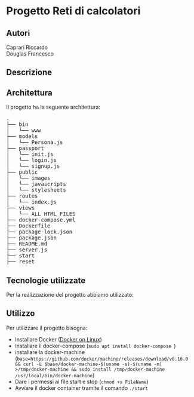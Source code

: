 # Progetto Reti di calcolatori


## Autori
Caprari Riccardo <br />
Douglas Francesco


## Descrizione


## Architettura
Il progetto ha la seguente architettura:

<pre>
.
├── bin
│   └── www
├── models
│   └── Persona.js
├── passport 
│   └── init.js
│   └── login.js
│   └── signup.js
├── public
│   └── images
│   └── javascripts
│   └── stylesheets
├── routes 
│   └── index.js
├── views
│   └── ALL HTML FILES
├── docker-compose.yml
├── Dockerfile
├── package-lock.json
├── package.json
├── README.md
├── server.js
├── start
├── reset
</pre>



## Tecnologie utilizzate
Per la realizzazione del progetto abbiamo utilizzato:



## Utilizzo
Per utilizzare il progetto bisogna:

* Installare Docker ([Docker on Linux](https://docs.docker.com/install/linux/docker-ce/ubuntu/#set-up-the-repository))
* Installare il docker-compose (```sudo apt install docker-compose ```)
* installare la docker-machine (``` base=https://github.com/docker/machine/releases/download/v0.16.0 &&
  curl -L $base/docker-machine-$(uname -s)-$(uname -m) >/tmp/docker-machine &&
  sudo install /tmp/docker-machine /usr/local/bin/docker-machine ```)
* Dare i permessi ai file start e stop (```chmod +x FileName```)
* Avviare il docker container tramite il comando ```./start```
